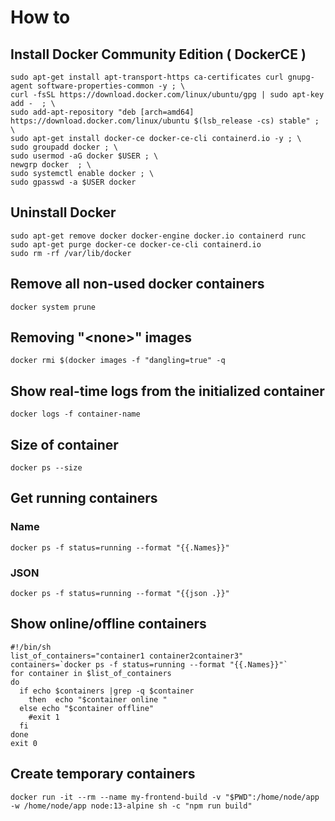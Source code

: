 # How to

## Install Docker Community Edition \( DockerCE \)

```text
sudo apt-get install apt-transport-https ca-certificates curl gnupg-agent software-properties-common -y ; \
curl -fsSL https://download.docker.com/linux/ubuntu/gpg | sudo apt-key add -  ; \
sudo add-apt-repository "deb [arch=amd64] https://download.docker.com/linux/ubuntu $(lsb_release -cs) stable" ; \
sudo apt-get install docker-ce docker-ce-cli containerd.io -y ; \
sudo groupadd docker ; \
sudo usermod -aG docker $USER ; \
newgrp docker  ; \
sudo systemctl enable docker ; \
sudo gpasswd -a $USER docker
```

## Uninstall Docker

```text
sudo apt-get remove docker docker-engine docker.io containerd runc
sudo apt-get purge docker-ce docker-ce-cli containerd.io
sudo rm -rf /var/lib/docker
```

## Remove all non-used docker containers

```text
docker system prune
```

## Removing "&lt;none&gt;" images

```text
docker rmi $(docker images -f "dangling=true" -q
```

## Show real-time logs from the initialized container

```text
docker logs -f container-name
```

## Size of container

```text
docker ps --size
```

## Get running containers 

### Name

```text
docker ps -f status=running --format "{{.Names}}"
```

### JSON

```text
docker ps -f status=running --format "{{json .}}"
```

## Show online/offline containers

```text
#!/bin/sh
list_of_containers="container1 container2container3"
containers=`docker ps -f status=running --format "{{.Names}}"`
for container in $list_of_containers
do
  if echo $containers |grep -q $container
    then  echo "$container online "
  else echo "$container offline"
    #exit 1
  fi
done
exit 0
```

## Create temporary containers

```text
docker run -it --rm --name my-frontend-build -v "$PWD":/home/node/app -w /home/node/app node:13-alpine sh -c "npm run build"
```

